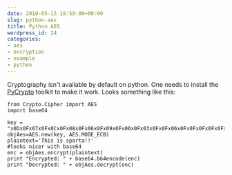 ```yaml
---
date: 2010-05-13 18:59:00+00:00
slug: python-aes
title: Python AES
wordpress_id: 24
categories:
- aes
- encryption
- example
- python
---
```


Cryptography isn't available by default on python. One needs to install the [PyCrypto](http://www.dlitz.net/software/pycrypto/) toolkit to make it work. Looks something like this: 

```   
from Crypto.Cipher import AES   
import base64   
  
key = "x0Dx0Fx07x0Fx0Cx0Fx08x0Fx06x0Fx09x0Fx06x0Fx03x0Fx0Fx06x0Fx0Fx0Fx0Fx0Fx0Fx06x0Fx09x0Fx06x0Fx03x0F"   
objAes=AES.new(key, AES.MODE_ECB)   
plaintext='This is sparta!!'   
#looks nicer with base64   
enc = objAes.encrypt(plaintext)   
print "Encrypted: " + base64.b64encode(enc)   
print "Decrypted: " + objAes.decrypt(enc)   
```